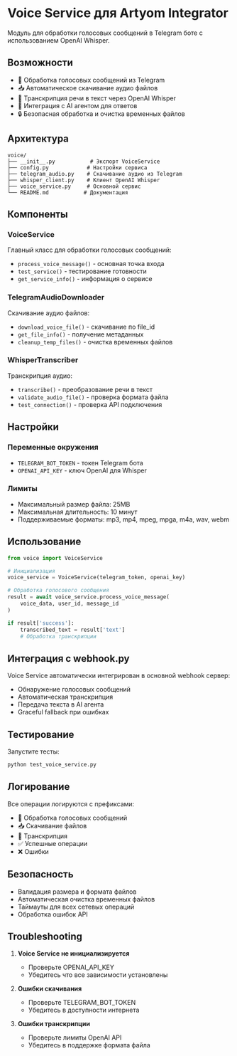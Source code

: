 # Voice Service для Artyom Integrator

Модуль для обработки голосовых сообщений в Telegram боте с использованием OpenAI Whisper.

## Возможности

- 🎤 Обработка голосовых сообщений из Telegram
- 📥 Автоматическое скачивание аудио файлов
- 🎯 Транскрипция речи в текст через OpenAI Whisper
- 🧠 Интеграция с AI агентом для ответов
- 🔒 Безопасная обработка и очистка временных файлов

## Архитектура

```
voice/
├── __init__.py           # Экспорт VoiceService
├── config.py            # Настройки сервиса
├── telegram_audio.py    # Скачивание аудио из Telegram
├── whisper_client.py    # Клиент OpenAI Whisper
├── voice_service.py     # Основной сервис
└── README.md           # Документация
```

## Компоненты

### VoiceService
Главный класс для обработки голосовых сообщений:
- `process_voice_message()` - основная точка входа
- `test_service()` - тестирование готовности
- `get_service_info()` - информация о сервисе

### TelegramAudioDownloader
Скачивание аудио файлов:
- `download_voice_file()` - скачивание по file_id
- `get_file_info()` - получение метаданных
- `cleanup_temp_files()` - очистка временных файлов

### WhisperTranscriber
Транскрипция аудио:
- `transcribe()` - преобразование речи в текст
- `validate_audio_file()` - проверка формата файла
- `test_connection()` - проверка API подключения

## Настройки

### Переменные окружения
- `TELEGRAM_BOT_TOKEN` - токен Telegram бота
- `OPENAI_API_KEY` - ключ OpenAI для Whisper

### Лимиты
- Максимальный размер файла: 25MB
- Максимальная длительность: 10 минут
- Поддерживаемые форматы: mp3, mp4, mpeg, mpga, m4a, wav, webm

## Использование

```python
from voice import VoiceService

# Инициализация
voice_service = VoiceService(telegram_token, openai_key)

# Обработка голосового сообщения
result = await voice_service.process_voice_message(
    voice_data, user_id, message_id
)

if result['success']:
    transcribed_text = result['text']
    # Обработка транскрипции
```

## Интеграция с webhook.py

Voice Service автоматически интегрирован в основной webhook сервер:
- Обнаружение голосовых сообщений
- Автоматическая транскрипция
- Передача текста в AI агента
- Graceful fallback при ошибках

## Тестирование

Запустите тесты:
```bash
python test_voice_service.py
```

## Логирование

Все операции логируются с префиксами:
- 🎤 Обработка голосовых сообщений
- 📥 Скачивание файлов
- 🎯 Транскрипция
- ✅ Успешные операции
- ❌ Ошибки

## Безопасность

- Валидация размера и формата файлов
- Автоматическая очистка временных файлов
- Таймауты для всех сетевых операций
- Обработка ошибок API

## Troubleshooting

1. **Voice Service не инициализируется**
   - Проверьте OPENAI_API_KEY
   - Убедитесь что все зависимости установлены

2. **Ошибки скачивания**
   - Проверьте TELEGRAM_BOT_TOKEN
   - Убедитесь в доступности интернета

3. **Ошибки транскрипции**
   - Проверьте лимиты OpenAI API
   - Убедитесь в поддержке формата файла